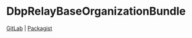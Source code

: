 # DbpRelayBaseOrganizationBundle

[GitLab](https://gitlab.tugraz.at/dbp/relay/dbp-relay-base-organization-bundle) | [Packagist](https://packagist.org/packages/dbp/relay-base-organization-bundle)
